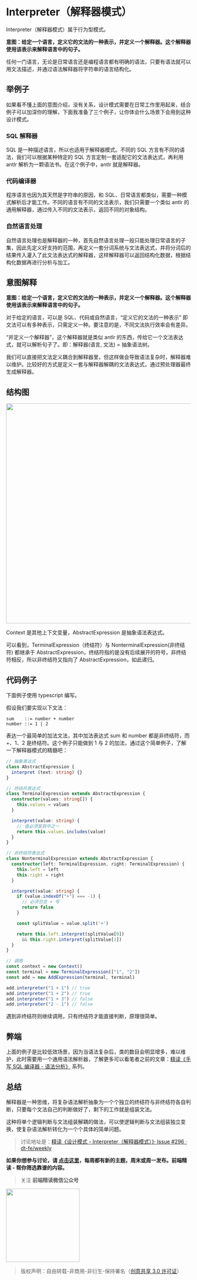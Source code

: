 # Interpreter（解释器模式）

Interpreter（解释器模式）属于行为型模式。

**意图：给定一个语言，定义它的文法的一种表示，并定义一个解释器。这个解释器使用该表示来解释语言中的句子。**

任何一门语言，无论是日常语言还是编程语言都有明确的语法，只要有语法就可以用文法描述，并通过语法解释器将字符串的语言结构化。

## 举例子

如果看不懂上面的意图介绍，没有关系，设计模式需要在日常工作里用起来，结合例子可以加深你的理解，下面我准备了三个例子，让你体会什么场景下会用到这种设计模式。

### SQL 解释器

SQL 是一种描述语言，所以也适用于解释器模式。不同的 SQL 方言有不同的语法，我们可以根据某种特定的 SQL 方言定制一套适配它的文法表达式，再利用 antlr 解析为一颗语法书。在这个例子中，antlr 就是解释器。

### 代码编译器

程序语言也因为其天然是字符串的原因，和 SQL、日常语言都类似，需要一种模式解析后才能工作。不同的语言有不同的文法表示，我们只需要一个类似 antlr 的通用解释器，通过传入不同的文法表示，返回不同的对象结构。

### 自然语言处理

自然语言处理也是解释器的一种，首先自然语言处理一般只能处理日常语言的子集，因此先定义好支持的范围，再定义一套分词系统与文法表达式，并将分词后的结果传入灌入了此文法表达式的解释器，这样解释器可以返回结构化数据，根据结构化数据再进行分析与加工。

## 意图解释

**意图：给定一个语言，定义它的文法的一种表示，并定义一个解释器。这个解释器使用该表示来解释语言中的句子。**

对于给定的语言，可以是 SQL、代码或自然语言，“定义它的文法的一种表示” 即文法可以有多种表示，只需定义一种。要注意的是，不同文法执行效率会有差异。

“并定义一个解释器”，这个解释器就是类似 antlr 的东西，传给它一个文法表达式，就可以解析句子了。即：解释器(语言, 文法) = 抽象语法树。

我们可以直接把文法定义耦合到解释器里，但这样做会导致语法复杂时，解释器难以维护。比较好的方式是定义一套与解释器解耦的文法表达式，通过预处理器最终生成解释器。

## 结构图

<img width=600 src="https://img.alicdn.com/imgextra/i4/O1CN019y6R201yinq7xjJEK_!!6000000006613-2-tps-1530-776.png">

Context 是其他上下文变量，AbstractExpression 是抽象语法表达式。

可以看到，TerminalExpression（终结符）与 NonterminalExpression(非终结符) 都继承于 AbstractExpression，终结符指的是没有后续展开的符号，非终结符相反，所以非终结符又指向了 AbstractExpression，如此递归。

## 代码例子

下面例子使用 typescript 编写。

假设我们要实现以下文法：

```text
sum    ::= number + number
number ::= 1 | 2
```

表达一个最简单的加法文法，其中加法表达式 sum 和 number 都是非终结符，而 +、1、2 是终结符。这个例子只能做到 1 与 2 的加法，通过这个简单例子，了解一下解释器模式的精髓吧：

```typescript
// 抽象表达式
class AbstractExpression {
  interpret (text: string) {}
}

// 终结符表达式
class TerminalExpression extends AbstractExpression {
  constructor(values: string[]) {
    this.values = values
  }

  interpret(value: string) {
    // 值必须是其中之一
    return this.values.includes(value)
  }
}

// 非终结符表达式
class NonterminalExpression extends AbstractExpression {
  constructor(left: TerminalExpression, right: TerminalExpression) {
    this.left = left
    this.right = right
  }

  interpret(value: string) {
    if (value.indexOf("+") === -1) {
      // 必须包含 + 号
      return false
    }

    const splitValue = value.split('+')

    return this.left.interpret(splitValue[0]) 
      && this.right.interpret(splitValue[1])
  }
}

// 调用
const context = new Context()
const terminal = new TerminalExpression(["1", "2"])
const add = new AddExpression(terminal, terminal)

add.interpreter("1 + 1") // true
add.interpreter("1 + 2") // true
add.interpreter("1 + 3") // false
add.interpreter("2 - 1") // false
```

遇到非终结符则继续调用，只有终结符才能直接判断，原理很简单。

## 弊端

上面的例子是比较低效场景，因为当语法复杂后，类的数目会明显增多，难以维护，此时需要用一个通用语法解析器，了解更多可以看笔者之前的文章：[精读《手写 SQL 编译器 - 语法分析》](https://github.com/dt-fe/weekly/blob/v2/066.%E7%B2%BE%E8%AF%BB%E3%80%8A%E6%89%8B%E5%86%99%20SQL%20%E7%BC%96%E8%AF%91%E5%99%A8%20-%20%E8%AF%AD%E6%B3%95%E5%88%86%E6%9E%90%E3%80%8B.md) 系列。

## 总结

解释器是一种思维，将复杂语法解析抽象为一个个独立的终结符与非终结符各自判断，只要每个文法自己的判断做好了，剩下的工作就是组装文法。

这种将单个逻辑判断与文法组装解耦的做法，可以使逻辑判断与文法组装独立变换，使复杂语法解析转化为一个个具体的简单问题。

> 讨论地址是：[精读《设计模式 - Interpreter（解释器模式）》· Issue #296 · dt-fe/weekly](https://github.com/dt-fe/weekly/issues/296)

**如果你想参与讨论，请 [点击这里](https://github.com/dt-fe/weekly)，每周都有新的主题，周末或周一发布。前端精读 - 帮你筛选靠谱的内容。**

> 关注 **前端精读微信公众号**

<img width=200 src="https://img.alicdn.com/tfs/TB165W0MCzqK1RjSZFLXXcn2XXa-258-258.jpg">

> 版权声明：自由转载-非商用-非衍生-保持署名（[创意共享 3.0 许可证](https://creativecommons.org/licenses/by-nc-nd/3.0/deed.zh)）
